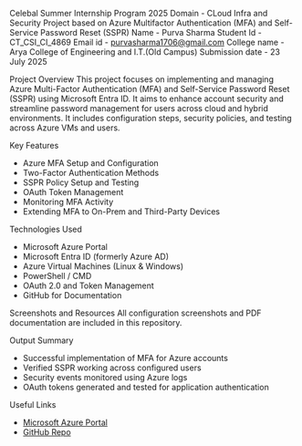 Celebal Summer Internship Program 2025
Domain - CLoud Infra and Security
Project based on Azure Multifactor Authentication (MFA) and Self-Service Password Reset (SSPR)
Name - Purva Sharma
Student Id - CT_CSI_CI_4869
Email id - purvasharma1706@gmail.com
College name - Arya College of Engineering and I.T.(Old Campus)
Submission date - 23 July 2025

Project Overview
This project focuses on implementing and managing Azure Multi-Factor Authentication (MFA) and Self-Service Password Reset (SSPR) using Microsoft Entra ID.  It aims to enhance account security and streamline password management for users across cloud and hybrid environments. It includes configuration steps, security policies, and testing across Azure VMs and users.

Key Features
- Azure MFA Setup and Configuration
- Two-Factor Authentication Methods
- SSPR Policy Setup and Testing
- OAuth Token Management
- Monitoring MFA Activity
- Extending MFA to On-Prem and Third-Party Devices

Technologies Used
- Microsoft Azure Portal
- Microsoft Entra ID (formerly Azure AD)
- Azure Virtual Machines (Linux & Windows)
- PowerShell / CMD
- OAuth 2.0 and Token Management
- GitHub for Documentation


Screenshots and Resources
All configuration screenshots and PDF documentation are included in this repository.

 Output Summary
- Successful implementation of MFA for Azure accounts
- Verified SSPR working across configured users
- Security events monitored using Azure logs
- OAuth tokens generated and tested for application authentication


Useful Links
- [Microsoft Azure Portal](https://portal.azure.com/)
- [GitHub Repo](https://github.com/Purvaas/CSI-PROJECT---PURVA-SHARMA)
